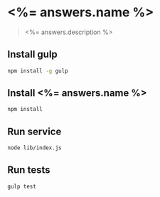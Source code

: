 # <%= answers.name %>
> <%= answers.description %> 

## Install gulp

```bash
npm install -g gulp
```

## Install <%= answers.name %>

```bash
npm install
```

## Run service

```bash
node lib/index.js
```

## Run tests

```bash
gulp test
```
   

